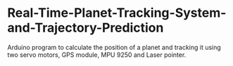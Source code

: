 # Real-Time-Planet-Tracking-System-and-Trajectory-Prediction
Arduino program to calculate the position of a planet and tracking it using two servo motors, GPS module, MPU 9250 and Laser pointer.
